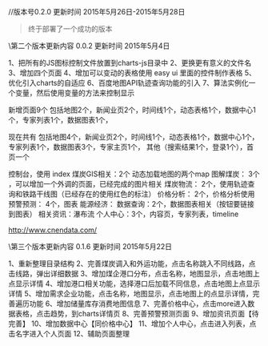 //版本号0.2.0  更新时间 2015年5月26日-2015年5月28日
> 终于部署了一个成功的版本



\\第二个版本更新内容 0.0.2 更新时间 2015年5月4日

1、把所有的JS图标控制文件放置到charts-js目录中
2、更换更有意义的文件名
3、增加四个页面
4、增加可以变动的表格使用  easy ui 里面的控件制作表格
5、优化引入charts的自适应
6、百度地图API轨迹查询功能的引入
7、算法实例化一个变量，然后使用变量的方法来控制显示

新增页面9个
包括地图2个，新闻业页2个，时间线1个，动态表格1个，数据中心1个，专家列表1个，数据图表1个，

现在共有
包括地图4个，新闻业页2个，时间线1个，动态表格1个，数据中心1个，专家列表1个，数据图表3个，专家主页1个，
其他（搜索结果1个，登录1个），首页一个

控制台，使用 index
煤炭GIS相关：2个 动态加载地图的两个map
图解煤炭： 3个 ，可以增加一个外调的页面，已经完成的图片相关
煤炭物流： 2个，使用轨迹查询和铁路干线图（已经存在的使用红色的标注）
价格分析： 2个，价格分析使用
预警预测： 4个，图表
能源经济： 
数据查询：2个，数据图表相关（按钮要链接到图表）
相关资讯：瀑布流
个人中心：3个，内容页，专家列表，timeline

http://www.cnendata.com/

\\第三个版本更新内容 0.1.6 更新时间 2015年5月22日

1、重新整理目录结构
2、完善煤炭调入和外运功能，点击名称跳入不同线路，点击线路，弹出详细数据
3、增加煤企港口分布，点击名称，地图显示，点击地图上点显示详情
4、增加港口相关功能，选择港口后加载不同信息，点击地图上点显示详情
5、增加需求企业功能，点击名称，地图显示，点击地图上的点显示详情，完善遍历功能
6、增加储量库存消费地图信息
7、完善价格中心，点击more进入数据表格，点击趋势，到charts详情页
8、完善预警预测页面
9、增加资讯页面【待完善】
10、增加数据中心【同价格中心】
11、增加个人中心，点击进入列表，点击名字进入个人页面
12、辅助页面整理


